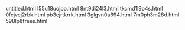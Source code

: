 untitled.html
l55u18uojpo.html
8nt9di24l3.html
tkcmd1l9o4s.html
0fcjvcj2rbk.html
pb3ejrtkrrk.html
3glgvn0a694.html
7m0ph3m28d.html
598lp8frees.html